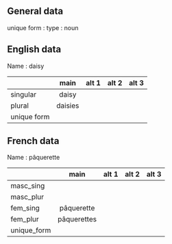 ## General data

unique form :
type : noun

## English data

Name : daisy

|             |  main   | alt 1 | alt 2 | alt 3 |
| :---------- | :-----: | :---: | :---: | ----- |
| singular    |  daisy  |       |       |       |
| plural      | daisies |       |       |       |
| unique form |         |       |       |       |

## French data

Name : pâquerette

|             |    main     | alt 1 | alt 2 | alt 3 |
| :---------- | :---------: | :---: | :---: | :---: |
| masc_sing   |             |       |       |       |
| masc_plur   |             |       |       |       |
| fem_sing    | pâquerette  |       |       |       |
| fem_plur    | pâquerettes |       |       |       |
| unique_form |             |       |       |       |


